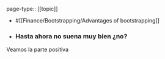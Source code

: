 page-type:: [[topic]]

- #[[Finance/Bootstrapping/Advantages of bootstrapping]]

- ### Hasta ahora no suena muy bien ¿no?

Veamos la parte positiva



